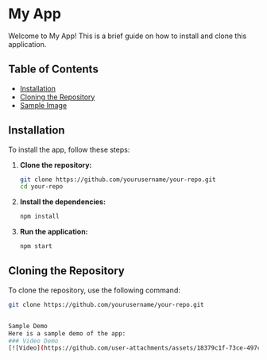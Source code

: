 # My App

Welcome to My App! This is a brief guide on how to install and clone this application.

## Table of Contents
- [Installation](#installation)
- [Cloning the Repository](#cloning-the-repository)
- [Sample Image](#sample-image)

## Installation

To install the app, follow these steps:

1. **Clone the repository:**
    ```sh
    git clone https://github.com/yourusername/your-repo.git
    cd your-repo
    ```

2. **Install the dependencies:**
    ```sh
    npm install
    ```

3. **Run the application:**
    ```sh
    npm start
    ```

## Cloning the Repository

To clone the repository, use the following command:

```sh
git clone https://github.com/yourusername/your-repo.git


Sample Demo
Here is a sample demo of the app:
### Video Demo
[![Video](https://github.com/user-attachments/assets/18379c1f-73ce-497c-a9f5-8c41d9582dd0)](https://github.com/user-attachments/assets/18379c1f-73ce-497c-a9f5-8c41d9582dd0)





